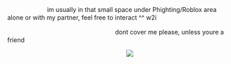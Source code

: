 ㅤㅤㅤㅤㅤㅤㅤim usually in that small space under Phighting/Roblox area alone or with my partner, feel free to interact ^^ w2i

ㅤㅤㅤㅤㅤㅤㅤㅤㅤㅤㅤㅤㅤㅤㅤㅤㅤㅤㅤdont cover me please, unless youre a friend

ㅤㅤㅤㅤㅤㅤㅤㅤㅤㅤㅤㅤㅤㅤㅤㅤㅤㅤㅤㅤㅤ<img src="https://biscuit.crd.co/assets/images/gallery85/bc77fed5.gif?v=cc1c6dfa ">
